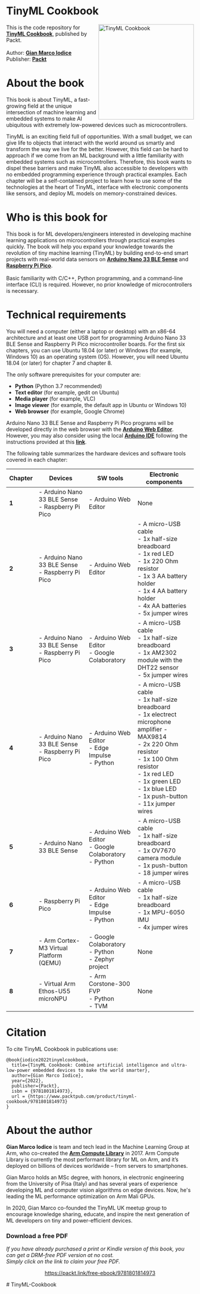 


<h1><b> TinyML Cookbook</b></h1>

<a href="https://www.packtpub.com/product/tinyml-cookbook/9781801814973"><img src="https://static.packt-cdn.com/products/9781801814973/cover/smaller" alt="TinyML Cookbook" height="256px" align="right"></a>

This is the code repository for **[TinyML Cookbook](https://www.packtpub.com/product/tinyml-cookbook/9781801814973)**, published by Packt.
\
\
Author: **[Gian Marco Iodice](https://www.linkedin.com/in/gian-marco-iodice-3183a9a1/)**\
Publisher: **[Packt](https://www.packtpub.com/)**

<h1> About the book </h1>

This book is about TinyML, a fast-growing field at the unique intersection of machine learning and embedded systems to make AI ubiquitous with extremely low-powered devices such as microcontrollers.

TinyML is an exciting field full of opportunities. With a small budget, we can give life to objects that interact with the world around us smartly and transform the way we live for the better. However, this field can be hard to approach if we come from an ML background with a little familiarity with embedded systems such as microcontrollers. Therefore, this book wants to dispel these barriers and make TinyML also accessible to developers with no embedded programming experience through practical examples. Each chapter will be a self-contained project to learn how to use some of the technologies at the heart of TinyML, interface with electronic components like sensors, and deploy ML models on memory-constrained devices.

<h1> Who is this book for </h1>

This book is for ML developers/engineers interested in developing machine learning applications on microcontrollers through practical examples quickly. The book will help you expand your knowledge towards the revolution of tiny machine learning (TinyML) by building end-to-end smart projects with real-world data sensors on **[Arduino Nano 33 BLE Sense](https://store.arduino.cc/products/arduino-nano-33-ble-sense)** and **[Raspberry Pi Pico](https://www.raspberrypi.com/products/raspberry-pi-pico/)**.
\
\
Basic familiarity with C/C++, Python programming, and a command-line interface (CLI) is required. However, no prior knowledge of microcontrollers is necessary.

<h1> Technical requirements </h1>

You will need a computer (either a laptop or desktop) with an x86-64 architecture and at least one USB port for programming Arduino Nano 33 BLE Sense and Raspberry Pi Pico microcontroller boards. For the first six chapters, you can use Ubuntu 18.04 (or later) or Windows (for example, Windows 10) as an operating system (OS). However, you will need Ubuntu 18.04 (or later) for chapter 7 and chapter 8.

The only software prerequisites for your computer are:
* **Python** (Python 3.7 recommended)
* **Text editor** (for example, gedit on Ubuntu)
* **Media player** (for example, VLC)
* **Image viewer** (for example, the default app in Ubuntu or Windows 10)
* **Web browser** (for example, Google Chrome)

Arduino Nano 33 BLE Sense and Raspberry Pi Pico programs will be developed directly in the web browser with the **[Arduino Web Editor](https://create.arduino.cc)**. However, you may also consider using the local **[Arduino IDE](https://www.arduino.cc/en/software)** following the instructions provided at this **[link](https://github.com/PacktPublishing/TinyML-Cookbook/blob/main/Docs/setup_local_arduino_ide.md)**.

The following table summarizes the hardware devices and software tools covered in each chapter:

| Chapter | Devices | SW tools | Electronic components |
| -- | -- | -- | -- |
| **1** | - Arduino Nano 33 BLE Sense<br>- Raspberry Pi Pico | - Arduino Web Editor | None |
| **2** | - Arduino Nano 33 BLE Sense<br>- Raspberry Pi Pico | - Arduino Web Editor | - A micro-USB cable<br>- 1x half-size breadboard<br>- 1x red LED<br>- 1x 220 Ohm resistor<br>- 1x 3 AA battery holder<br>- 1x 4 AA battery holder<br>- 4x AA batteries<br>- 5x jumper wires |
| **3** | - Arduino Nano 33 BLE Sense<br>- Raspberry Pi Pico | - Arduino Web Editor<br>- Google Colaboratory | - A micro-USB cable<br>- 1x half-size breadboard<br>- 1x AM2302 module with the DHT22 sensor<br>- 5x jumper wires |
| **4** | - Arduino Nano 33 BLE Sense<br>- Raspberry Pi Pico | - Arduino Web Editor<br>- Edge Impulse<br>- Python | - A micro-USB cable<br>- 1x half-size breadboard<br>- 1x electrect microphone amplifier - MAX9814<br>- 2x 220 Ohm resistor<br>- 1x 100 Ohm resistor<br>- 1x red LED<br>- 1x green LED<br>- 1x blue LED<br>- 1x push-button<br>- 11x jumper wires |
| **5** | - Arduino Nano 33 BLE Sense | - Arduino Web Editor<br>- Google Colaboratory<br>- Python | - A micro-USB cable<br>- 1x half-size breadboard<br>- 1x OV7670 camera module<br>- 1x push-button<br>- 18 jumper wires |
| **6** | - Raspberry Pi Pico | - Arduino Web Editor<br>- Edge Impulse<br>- Python | - A micro-USB cable<br>- 1x half-size breadboard<br>- 1x MPU-6050 IMU<br>- 4x jumper wires |
| **7** | - Arm Cortex-M3 Virtual Platform (QEMU)  | - Google Colaboratory<br>- Python<br>- Zephyr project | None |
| **8** | - Virtual Arm Ethos-U55 microNPU | - Arm Corstone-300 FVP<br>- Python<br>- TVM | None |

</div>

<h1> Citation </h1>

To cite TinyML Cookbook in publications use:

```
@book{iodice2022tinymlcookbook,
  title={TinyML Cookbook: Combine artificial intelligence and ultra-low-power embedded devices to make the world smarter},
  author={Gian Marco Iodice},
  year={2022},
  publisher={Packt},
  isbn = {9781801814973},
  url = {https://www.packtpub.com/product/tinyml-cookbook/9781801814973}
}
```

<h1> About the author </h1>

**Gian Marco Iodice** is team and tech lead in the Machine Learning Group at Arm, who co-created the **[Arm Compute Library](https://github.com/ARM-software/ComputeLibrary)** in 2017. Arm Compute Library is currently the most performant library for ML on Arm, and it’s deployed on billions of devices worldwide – from servers to smartphones.

Gian Marco holds an MSc degree, with honors, in electronic engineering from the University of Pisa (Italy) and has several years of experience developing ML and computer vision algorithms on edge devices. Now, he's leading the ML performance optimization on Arm Mali GPUs.

In 2020, Gian Marco co-founded the TinyML UK meetup group to encourage knowledge sharing, educate, and inspire the next generation of ML developers on tiny and power-efficient devices.
### Download a free PDF

 <i>If you have already purchased a print or Kindle version of this book, you can get a DRM-free PDF version at no cost.<br>Simply click on the link to claim your free PDF.</i>
<p align="center"> <a href="https://packt.link/free-ebook/9781801814973">https://packt.link/free-ebook/9781801814973 </a> </p># TinyML-Cookbook
